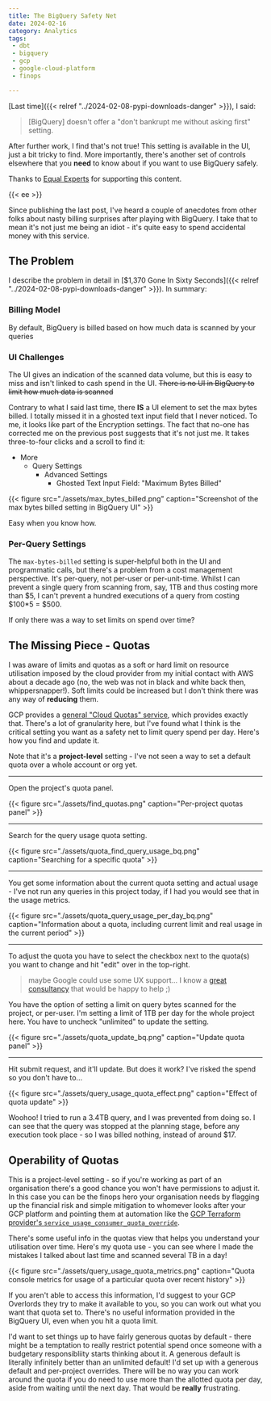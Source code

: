 ```yaml
---
title: The BigQuery Safety Net
date: 2024-02-16
category: Analytics
tags:
 - dbt
 - bigquery
 - gcp
 - google-cloud-platform
 - finops

---
```


[Last time]({{< relref "../2024-02-08-pypi-downloads-danger" >}}), I said:

> [BigQuery] doesn't offer a "don't bankrupt me without asking first" setting.

After further work, I find that's not true! This setting is available in the UI, just a bit tricky to find. More importantly, there's another set of controls elsewhere that you **need** to know about if you want to use BigQuery safely.

Thanks to [Equal Experts](https://equalexperts.com) for supporting this content.

{{< ee >}}

<!--more-->

Since publishing the last post, I've heard a couple of anecdotes from other folks about nasty billing surprises after playing with BigQuery. I take that to mean it's not just me being an idiot - it's quite easy to spend accidental money with this service.

## The Problem

I describe the problem in detail in [$1,370 Gone In Sixty Seconds]({{< relref "../2024-02-08-pypi-downloads-danger" >}}). In summary:

### Billing Model

By default, BigQuery is billed based on how much data is scanned by your queries

### UI Challenges

The UI gives an indication of the scanned data volume, but this is easy to miss and isn't linked to cash spend in the UI. ~~There is no UI in BigQuery to limit how much data is scanned~~

Contrary to what I said last time, there **IS** a UI element to set the max bytes billed. I totally missed it in a ghosted text input field that I never noticed. To me, it looks like part of the Encryption settings. The fact that no-one has corrected me on the previous post suggests that it's not just me. It takes three-to-four clicks and a scroll to find it:

- More
  - Query Settings
      - Advanced Settings
        - Ghosted Text Input Field: "Maximum Bytes Billed"

{{< figure
  src="./assets/max_bytes_billed.png"
  caption="Screenshot of the max bytes billed setting in BigQuery UI" >}}

Easy when you know how.

### Per-Query Settings

The `max-bytes-billed` setting is super-helpful both in the UI and programmatic calls, but there's a problem from a cost management perspective. It's per-query, not per-user or per-unit-time. Whilst I can prevent a single query from scanning from, say, 1TB and thus costing more than $5, I can't prevent a hundred executions of a query from costing $100*5 = $500.

If only there was a way to set limits on spend over time?

## The Missing Piece - Quotas

I was aware of limits and quotas as a soft or hard limit on resource utilisation imposed by the cloud provider from my initial contact with AWS about a decade ago (no, the web was not in black and white back then, whippersnapper!). Soft limits could be increased but I don't think there was any way of **reducing** them.

GCP provides a [general "Cloud Quotas" service](https://cloud.google.com/docs/quotas), which provides exactly that. There's a lot of granularity here, but I've found what I think is the critical setting you want as a safety net to limit query spend per day. Here's how you find and update it.

Note that it's a **project-level** setting - I've not seen a way to set a default quota over a whole account or org yet.

---

Open the project's quota panel.

{{< figure
  src="./assets/find_quotas.png"
  caption="Per-project quotas panel" >}}

---

Search for the query usage quota setting.

{{< figure
  src="./assets/quota_find_query_usage_bq.png"
  caption="Searching for a specific quota" >}}

---

You get some information about the current quota setting and actual usage - I've not run any queries in this project today, if I had you would see that in the usage metrics.

{{< figure
  src="./assets/quota_query_usage_per_day_bq.png"
  caption="Information about a quota, including current limit and real usage in the current period" >}}

---

To adjust the quota you have to select the checkbox next to the quota(s) you want to change and hit "edit" over in the top-right.

>  maybe Google could use some UX support... I know a [great consultancy](https://equalexperts.com) that would be happy to help ;)

You have the option of setting a limit on query bytes scanned for the project, or per-user. I'm setting a limit of 1TB per day for the whole project here. You have to uncheck "unlimited" to update the setting.

{{< figure
  src="./assets/quota_update_bq.png"
  caption="Update quota panel" >}}

---

Hit submit request, and it'll update. But does it work? I've risked the spend so you don't have to...

{{< figure
  src="./assets/query_usage_quota_effect.png"
  caption="Effect of quota update" >}}

Woohoo! I tried to run a 3.4TB query, and I was prevented from doing so. I can see that the query was stopped at the planning stage, before any execution took place - so I was billed nothing, instead of around $17.

## Operability of Quotas

This is a project-level setting - so if you're working as part of an organisation there's a good chance you won't have permissions to adjust it. In this case you can be the finops hero your organisation needs by flagging up the financial risk and simple mitigation to whomever looks after your GCP platform and pointing them at automation like the [GCP Terraform provider's `service_usage_consumer_quota_override`](https://registry.terraform.io/providers/hashicorp/google/latest/docs/resources/service_usage_consumer_quota_override).

There's some useful info in the quotas view that helps you understand your utilisation over time.
Here's my quota use - you can see where I made the mistakes I talked about last time and scanned several TB in a day!

{{< figure
  src="./assets/query_usage_quota_metrics.png"
  caption="Quota console metrics for usage of a particular quota over recent history" >}}

If you aren't able to access this information, I'd suggest to your GCP Overlords they try to make it available to you, so you can work out what you want that quota set to. There's no useful information provided in the BigQuery UI, even when you hit a quota limit.

I'd want to set things up to have fairly generous quotas by default - there might be a temptation to really restrict potential spend once someone with a budgetary responsibliity starts thinking about it.
A generous default is literally infinitely better than an unlimited default! I'd set up with a generous default and per-project overrides. There will be no way you can work around the quota if you do need to use more than the allotted quota per day, aside from waiting until the next day. That would be **really** frustrating.

